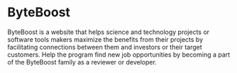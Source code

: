 # ByteBoost
ByteBoost is a website that helps science and technology projects or software tools makers maximize the benefits from their projects by facilitating connections between them and investors or their target customers.    Help the program find new job opportunities by becoming a part of the ByteBoost family as a reviewer or developer.
